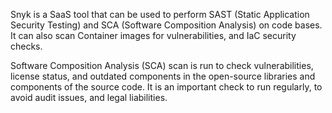 Snyk is a SaaS tool that can be used to perform SAST (Static Application Security Testing) and SCA (Software Composition Analysis) on code bases. It can also scan Container images for vulnerabilities, and IaC security checks.

Software Composition Analysis (SCA) scan is run to check vulnerabilities, license status, and outdated components in the open-source libraries and components of the source code. It is an important check to run regularly, to avoid audit issues, and legal liabilities.

